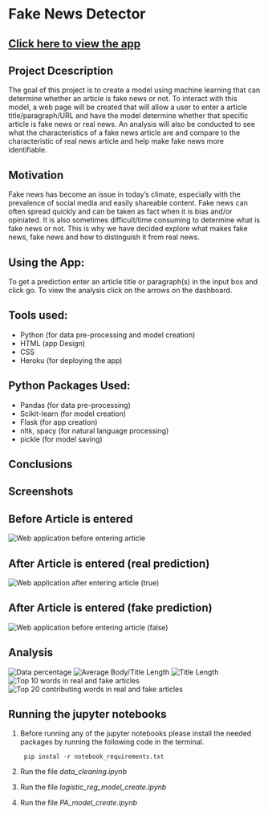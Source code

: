 # Fake News Detector
## [**Click here to view the app**](https://detect-fake-news-app.herokuapp.com)
## Project Dcescription
The goal of this project is to create a model using machine learning that can determine whether an article is fake news or not. To interact with this model, a web page will be created that will allow a user to enter a article title/paragraph/URL and have the model determine whether that specific article is fake news or real news. An analysis will also be conducted to see what the characteristics of a fake news article are and compare to the characteristic of real news article and help make fake news more identifiable.

## Motivation
Fake news has become an issue in today’s climate, especially with the prevalence of social media and easily shareable content. Fake news can often spread quickly and can be taken as fact when it is bias and/or opiniated. It is also sometimes difficult/time consuming to determine what is fake news or not. This is why we have decided explore what makes fake news, fake news and how to distinguish it from real news.

## **Using the App**:
To get a prediction enter an article title or paragraph(s) in the input box and click go. To view the analysis click on the arrows on the dashboard.

## **Tools used**:
- Python (for data pre-processing and model creation)
- HTML (app Design)
- CSS
- Heroku (for deploying the app)


## **Python Packages Used**:
- Pandas (for data pre-processing)
- Scikit-learn (for model creation)
- Flask (for app creation)
- nltk, spacy (for natural language processing)
- pickle (for model saving)

## **Conclusions**


## **Screenshots**
## **Before Article is entered**
![Web application before entering article](Screenshots/enter.png)

## **After Article is entered (real prediction)**
![Web application after entering article (true)](Screenshots/true.png)

## **After Article is entered (fake prediction)**
![Web application before entering article (false)](Screenshots/fake.png)

## **Analysis**
![Data percentage](Screenshots/tableau1.png)
![Average Body/Title Length](Screenshots/tableau2.png)
![Title Length](Screenshots/tableau3.png)
![Top 10 words in real and fake articles](Screenshots/tableau4.png)
![Top 20 contributing  words in real and fake articles](Screenshots/tableau5.png)


## **Running the jupyter notebooks**
1. Before running any of the jupyter notebooks please install the needed packages by running the following code in the terminal.

        pip instal -r notebook_requirements.txt

2. Run the file *data_cleaning.ipynb* 

3. Run the file *logistic_reg_model_create.ipynb* 

4. Run the file *PA_model_create.ipynb*